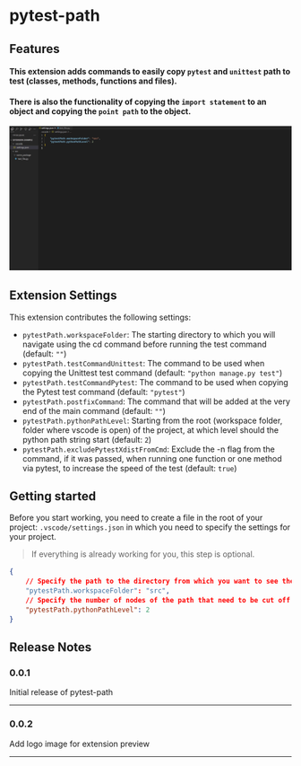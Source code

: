 # pytest-path

## Features

#### This extension adds commands to easily copy `pytest` and `unittest` path to test (classes, methods, functions and files).

#### There is also the functionality of copying the `import statement` to an object and copying the `point path` to the object.

![Video example](https://raw.githubusercontent.com/Friskes/vscode-pytest-path/main/images/example.gif)

## Extension Settings

This extension contributes the following settings:

* `pytestPath.workspaceFolder`: The starting directory to which you will navigate using the cd command before running the test command (default: `""`)
* `pytestPath.testCommandUnittest`: The command to be used when copying the Unittest test command (default: `"python manage.py test"`)
* `pytestPath.testCommandPytest`: The command to be used when copying the Pytest test command (default: `"pytest"`)
* `pytestPath.postfixCommand`: The command that will be added at the very end of the main command (default: `""`)
* `pytestPath.pythonPathLevel`: Starting from the root (workspace folder, folder where vscode is open) of the project, at which level should the python path string start (default: `2`)
* `pytestPath.excludePytestXdistFromCmd`: Exclude the -n <workers> flag from the command, if it was passed, when running one function or one method via pytest, to increase the speed of the test (default: `true`)

## Getting started

Before you start working, you need to create a file in the root of your project: `.vscode/settings.json` in which you need to specify the settings for your project.

> If everything is already working for you, this step is optional.

```json
{
    // Specify the path to the directory from which you want to see the path to the test, for Django projects, if they use a nested directory, this is usually the case: "src" or "app" or ""
    "pytestPath.workspaceFolder": "src",
    // Specify the number of nodes of the path that need to be cut off on the left in order to get the correct path, select it experimentally.
    "pytestPath.pythonPathLevel": 2
}
```

## Release Notes

### 0.0.1

Initial release of pytest-path

---

### 0.0.2

Add logo image for extension preview

---
